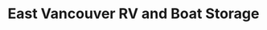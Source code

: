 ---
title: "East Vancouver RV and Boat Storage"
url: /vancouver/east-vancouver-rv-and-boat-storage/
shop: storage rental
---